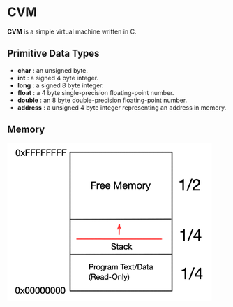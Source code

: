 # CVM

__CVM__ is a simple virtual machine written in C.

## Primitive Data Types
* __char__ : an unsigned byte.
* __int__ : a signed 4 byte integer.
* __long__ : a signed 8 byte integer.
* __float__ : a 4 byte single-precision floating-point number.
* __double__ : an 8 byte double-precision floating-point number.
* __address__ : a unsigned 4 byte integer representing an address in memory.

## Memory

![Memory Image](static/mem.png)


